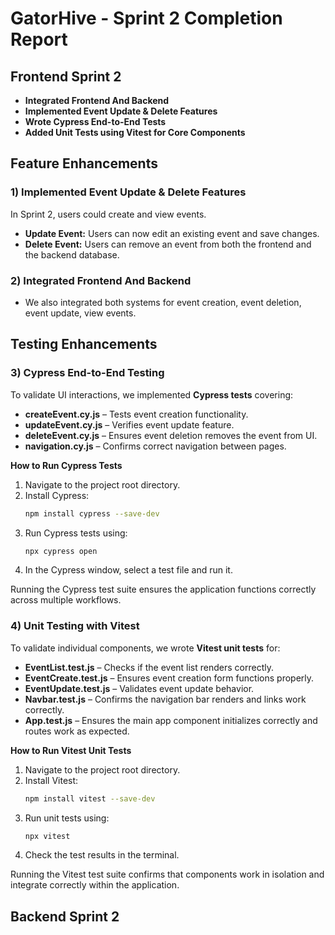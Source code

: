 # GatorHive - Sprint 2 Completion Report


## Frontend Sprint 2 

- **Integrated Frontend And Backend**
- **Implemented Event Update & Delete Features** 
- **Wrote Cypress End-to-End Tests** 
- **Added Unit Tests using Vitest for Core Components** 

## Feature Enhancements

### 1) Implemented Event Update & Delete Features
In Sprint 2, users could create and view events. 
- **Update Event:** Users can now edit an existing event and save changes.
- **Delete Event:** Users can remove an event from both the frontend and the backend database.

### 2) Integrated Frontend And Backend
 - We also integrated both systems for event creation, event deletion, event update, view events.

## Testing Enhancements

### 3) Cypress End-to-End Testing
To validate UI interactions, we implemented **Cypress tests** covering:
- **createEvent.cy.js** – Tests event creation functionality.
- **updateEvent.cy.js** – Verifies event update feature.
- **deleteEvent.cy.js** – Ensures event deletion removes the event from UI.
- **navigation.cy.js** – Confirms correct navigation between pages.

**How to Run Cypress Tests**
1. Navigate to the project root directory.
2. Install Cypress:
   ```bash
   npm install cypress --save-dev
   ```
3. Run Cypress tests using:
   ```bash
   npx cypress open
   ```
4. In the Cypress window, select a test file and run it.

 Running the Cypress test suite ensures the application functions correctly across multiple workflows.

### 4) Unit Testing with Vitest
To validate individual components, we wrote **Vitest unit tests** for:
- **EventList.test.js** – Checks if the event list renders correctly.
- **EventCreate.test.js** – Ensures event creation form functions properly.
- **EventUpdate.test.js** – Validates event update behavior.
- **Navbar.test.js** – Confirms the navigation bar renders and links work correctly.
- **App.test.js** – Ensures the main app component initializes correctly and routes work as expected.

**How to Run Vitest Unit Tests**
1. Navigate to the project root directory.
2. Install Vitest:
   ```bash
   npm install vitest --save-dev
   ```
3. Run unit tests using:
   ```bash
   npx vitest
   ```
4. Check the test results in the terminal.

 Running the Vitest test suite confirms that components work in isolation and integrate correctly within the application.

## Backend Sprint 2 








